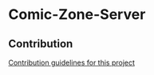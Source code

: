 # Comic-Zone-Server

## Contribution
[Contribution guidelines for this project](docs/CONTRIBUTING.md)
